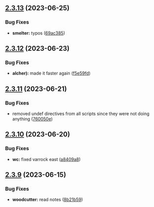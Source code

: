 ## [2.3.13](https://github.com/Torwent/wasp-free/compare/v2.3.12...v2.3.13) (2023-06-25)


### Bug Fixes

* **smelter:** typos ([69ac385](https://github.com/Torwent/wasp-free/commit/69ac3859a77c8a189a235a4e3e57fb575f4d4b02))



## [2.3.12](https://github.com/Torwent/wasp-free/compare/v2.3.11...v2.3.12) (2023-06-23)


### Bug Fixes

* **alcher):** made it faster again ([f5e59fd](https://github.com/Torwent/wasp-free/commit/f5e59fd2c51c3b0f9114a1fa4366ef5c5c25446e))



## [2.3.11](https://github.com/Torwent/wasp-free/compare/v2.3.10...v2.3.11) (2023-06-21)


### Bug Fixes

* removed undef directives from all scripts since they were not doing anything ([760050e](https://github.com/Torwent/wasp-free/commit/760050ea2d34b4025b259ca73d2d7ab3bde6fa20))



## [2.3.10](https://github.com/Torwent/wasp-free/compare/v2.3.9...v2.3.10) (2023-06-20)


### Bug Fixes

* **wc:** fixed varrock east ([a8409a8](https://github.com/Torwent/wasp-free/commit/a8409a83105c9e22589232f9cfc684e16b888f46))



## [2.3.9](https://github.com/Torwent/wasp-free/compare/v2.3.8...v2.3.9) (2023-06-15)


### Bug Fixes

* **woodcutter:** read notes ([8b21b59](https://github.com/Torwent/wasp-free/commit/8b21b59ab44e58dae0136449b0f354154e42cfe3))



